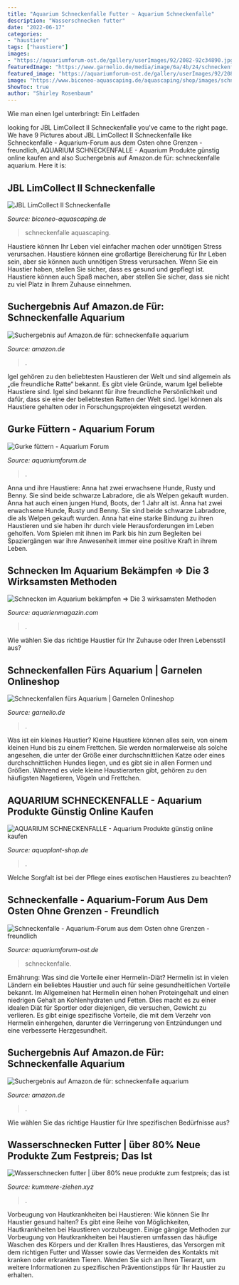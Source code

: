 ```yaml
---
title: "Aquarium Schneckenfalle Futter ~ Aquarium Schneckenfalle"
description: "Wasserschnecken futter"
date: "2022-06-17"
categories:
- "haustiere"
tags: ["haustiere"]
images:
- "https://aquariumforum-ost.de/gallery/userImages/92/2082-92c34890.jpg"
featuredImage: "https://www.garnelio.de/media/image/6a/4b/24/schneckenfalle.jpg"
featured_image: "https://aquariumforum-ost.de/gallery/userImages/92/2082-92c34890.jpg"
image: "https://www.biconeo-aquascaping.de/aquascaping/shop/images/schneckenfalle-aquarium.jpg"
ShowToc: true
author: "Shirley Rosenbaum"
---
```



Wie man einen Igel unterbringt: Ein Leitfaden

	

		
looking for JBL LimCollect II Schneckenfalle you've came to the right page. We have 9 Pictures about JBL LimCollect II Schneckenfalle like Schneckenfalle - Aquarium-Forum aus dem Osten ohne Grenzen - freundlich, AQUARIUM SCHNECKENFALLE - Aquarium Produkte günstig online kaufen and also Suchergebnis auf Amazon.de für: schneckenfalle aquarium. Here it is:
		
    
## JBL LimCollect II Schneckenfalle

<img loading=lazy src="https://www.biconeo-aquascaping.de/aquascaping/shop/images/schneckenfalle-aquarium.jpg" onerror="this.onerror=null;this.src='https://tse1.mm.bing.net/th?id=OIP.-tuuUEFhqmI1HkWjv5_VIQHaHa&amp;pid=15.1';" alt="JBL LimCollect II Schneckenfalle">

_Source: biconeo-aquascaping.de_

>schneckenfalle aquascaping. 

	

Haustiere können Ihr Leben viel einfacher machen oder unnötigen Stress verursachen.
Haustiere können eine großartige Bereicherung für Ihr Leben sein, aber sie können auch unnötigen Stress verursachen. Wenn Sie ein Haustier haben, stellen Sie sicher, dass es gesund und gepflegt ist. Haustiere können auch Spaß machen, aber stellen Sie sicher, dass sie nicht zu viel Platz in Ihrem Zuhause einnehmen.

    
## Suchergebnis Auf Amazon.de Für: Schneckenfalle Aquarium

<img loading=lazy src="https://images-eu.ssl-images-amazon.com/images/I/51i+jWsk6cL._AC_US500_QL65_.jpg" onerror="this.onerror=null;this.src='https://tse2.mm.bing.net/th?id=OIP.eQPn0smL17E_Myo_lbkiDgHaHa&amp;pid=15.1';" alt="Suchergebnis auf Amazon.de für: schneckenfalle aquarium">

_Source: amazon.de_

>. 

	

Igel gehören zu den beliebtesten Haustieren der Welt und sind allgemein als „die freundliche Ratte“ bekannt.
Es gibt viele Gründe, warum Igel beliebte Haustiere sind. Igel sind bekannt für ihre freundliche Persönlichkeit und dafür, dass sie eine der beliebtesten Ratten der Welt sind. Igel können als Haustiere gehalten oder in Forschungsprojekten eingesetzt werden.

    
## Gurke Füttern - Aquarium Forum

<img loading=lazy src="https://www.aquariumforum.de/gallery/files/7/4/7/9/6/img_0132_2-med.jpg" onerror="this.onerror=null;this.src='https://tse3.mm.bing.net/th?id=OIP.6Za38QRY_UehCNZR4NH0nwHaFj&amp;pid=15.1';" alt="Gurke füttern - Aquarium Forum">

_Source: aquariumforum.de_

>. 

	

Anna und ihre Haustiere: Anna hat zwei erwachsene Hunde, Rusty und Benny. Sie sind beide schwarze Labradore, die als Welpen gekauft wurden. Anna hat auch einen jungen Hund, Boots, der 1 Jahr alt ist.
Anna hat zwei erwachsene Hunde, Rusty und Benny. Sie sind beide schwarze Labradore, die als Welpen gekauft wurden. Anna hat eine starke Bindung zu ihren Haustieren und sie haben ihr durch viele Herausforderungen im Leben geholfen. Vom Spielen mit ihnen im Park bis hin zum Begleiten bei Spaziergängen war ihre Anwesenheit immer eine positive Kraft in ihrem Leben.

    
## Schnecken Im Aquarium Bekämpfen ⇒ Die 3 Wirksamsten Methoden

<img loading=lazy src="https://aquarienmagazin.com/wp-content/uploads/2016/04/schneckenfalle2-300x225.jpg" onerror="this.onerror=null;this.src='https://tse3.mm.bing.net/th?id=OIP.qyfxBtsN1B12bINgLEqf0gAAAA&amp;pid=15.1';" alt="Schnecken im Aquarium bekämpfen ⇒ Die 3 wirksamsten Methoden">

_Source: aquarienmagazin.com_

>. 

	

Wie wählen Sie das richtige Haustier für Ihr Zuhause oder Ihren Lebensstil aus?

    
## Schneckenfallen Fürs Aquarium | Garnelen Onlineshop

<img loading=lazy src="https://www.garnelio.de/media/image/6a/4b/24/schneckenfalle.jpg" onerror="this.onerror=null;this.src='https://tse1.mm.bing.net/th?id=OIP.UPJHM_ECfDWTX8sQ6sas7gHaF7&amp;pid=15.1';" alt="Schneckenfallen fürs Aquarium | Garnelen Onlineshop">

_Source: garnelio.de_

>. 

	

Was ist ein kleines Haustier?
Kleine Haustiere können alles sein, von einem kleinen Hund bis zu einem Frettchen. Sie werden normalerweise als solche angesehen, die unter der Größe einer durchschnittlichen Katze oder eines durchschnittlichen Hundes liegen, und es gibt sie in allen Formen und Größen. Während es viele kleine Haustierarten gibt, gehören zu den häufigsten Nagetieren, Vögeln und Frettchen.

    
## AQUARIUM SCHNECKENFALLE - Aquarium Produkte Günstig Online Kaufen

<img loading=lazy src="https://aquaplant-shop.de/wp-content/uploads/2020/04/schneckenfalle-aquarium-falle-schnecken-schneckenentferner-schnecke-aquaristik_3.jpg" onerror="this.onerror=null;this.src='https://tse1.mm.bing.net/th?id=OIP.5sazMxQtc33YvcAUp0TSVwHaHa&amp;pid=15.1';" alt="AQUARIUM SCHNECKENFALLE - Aquarium Produkte günstig online kaufen">

_Source: aquaplant-shop.de_

>. 

	

Welche Sorgfalt ist bei der Pflege eines exotischen Haustieres zu beachten?

    
## Schneckenfalle - Aquarium-Forum Aus Dem Osten Ohne Grenzen - Freundlich

<img loading=lazy src="https://aquariumforum-ost.de/gallery/userImages/92/2082-92c34890.jpg" onerror="this.onerror=null;this.src='https://tse2.mm.bing.net/th?id=OIP.kWR5c-2i8dGfxbJxp7EqrgHaFj&amp;pid=15.1';" alt="Schneckenfalle - Aquarium-Forum aus dem Osten ohne Grenzen - freundlich">

_Source: aquariumforum-ost.de_

>schneckenfalle. 

	

Ernährung: Was sind die Vorteile einer Hermelin-Diät?
Hermelin ist in vielen Ländern ein beliebtes Haustier und auch für seine gesundheitlichen Vorteile bekannt. Im Allgemeinen hat Hermelin einen hohen Proteingehalt und einen niedrigen Gehalt an Kohlenhydraten und Fetten. Dies macht es zu einer idealen Diät für Sportler oder diejenigen, die versuchen, Gewicht zu verlieren. Es gibt einige spezifische Vorteile, die mit dem Verzehr von Hermelin einhergehen, darunter die Verringerung von Entzündungen und eine verbesserte Herzgesundheit.

    
## Suchergebnis Auf Amazon.de Für: Schneckenfalle Aquarium

<img loading=lazy src="https://images-eu.ssl-images-amazon.com/images/I/310QuEb-pML._AC_US218_.jpg" onerror="this.onerror=null;this.src='https://tse3.mm.bing.net/th?id=OIP.NKiqU-gg1IB4PPoFTCQt0gAAAA&amp;pid=15.1';" alt="Suchergebnis auf Amazon.de für: schneckenfalle aquarium">

_Source: amazon.de_

>. 

	




Wie wählen Sie das richtige Haustier für Ihre spezifischen Bedürfnisse aus?

    
## Wasserschnecken Futter | über 80% Neue Produkte Zum Festpreis; Das Ist

<img loading=lazy src="https://kummere-ziehen.xyz/jynar/p1ikIyDEyitlSIDOzyIghwHaF7.jpg" onerror="this.onerror=null;this.src='https://tse4.mm.bing.net/th?id=OIP.w1C6WIs1Tt-LcShvSZSD6AAAAA&amp;pid=15.1';" alt="Wasserschnecken futter | über 80% neue produkte zum festpreis; das ist">

_Source: kummere-ziehen.xyz_

>. 

	

Vorbeugung von Hautkrankheiten bei Haustieren: Wie können Sie Ihr Haustier gesund halten?
Es gibt eine Reihe von Möglichkeiten, Hautkrankheiten bei Haustieren vorzubeugen. Einige gängige Methoden zur Vorbeugung von Hautkrankheiten bei Haustieren umfassen das häufige Waschen des Körpers und der Krallen Ihres Haustieres, das Versorgen mit dem richtigen Futter und Wasser sowie das Vermeiden des Kontakts mit kranken oder erkrankten Tieren. Wenden Sie sich an Ihren Tierarzt, um weitere Informationen zu spezifischen Präventionstipps für Ihr Haustier zu erhalten.

